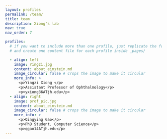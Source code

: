 ```yaml
---
layout: profiles
permalink: /team/
title: team
description: Xiong's lab
nav: true
nav_order: 7

profiles:
  # if you want to include more than one profile, just replicate the following block
  # and create one content file for each profile inside _pages/

  - align: left
    image: Yingzi.jpg
    content: about_einstein.md
    image_circular: false # crops the image to make it circular
    more_info: >
      <p>Yingzi Xiong </p>
      <p>Assistant Professor of Ophthalmology</p>
      <p>yxiong36ATjh.edu</p>
  - align: right
    image: prof_pic.jpg
    content: about_einstein.md
    image_circular: false # crops the image to make it circular
    more_info: >
      <p>Qingying Gao</p>
      <p>PhD Student, Computer Science</p>
      <p>qgao14ATjh.edu</p>
---
```

